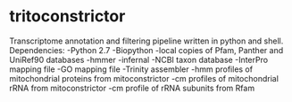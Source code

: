 # tritoconstrictor

Transcriptome annotation and filtering pipeline written in python and shell.
Dependencies:
-Python 2.7
-Biopython
-local copies of Pfam, Panther and UniRef90 databases
-hmmer
-infernal
-NCBI taxon database
-InterPro mapping file
-GO mapping file
-Trinity assembler
-hmm profiles of mitochondrial proteins from mitoconstrictor
-cm profiles of mitochondrial rRNA from mitoconstrictor
-cm profile of rRNA subunits from Rfam
